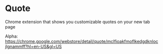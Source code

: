 # Quote
Chrome extension that shows you customizable quotes on your new tab page

Alpha: https://chrome.google.com/webstore/detail/quote/mclfioakfmoflkedgdknlocjlgnammff?hl=en-US&gl=US
